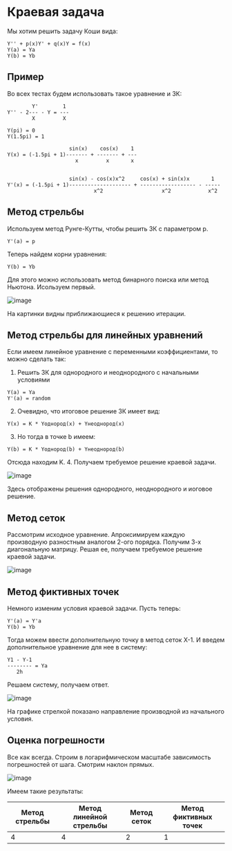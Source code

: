 # Краевая задача

Мы хотим решить задачу Коши вида:
```
Y'' + p(x)Y' + q(x)Y = f(x)
Y(a) = Ya
Y(b) = Yb
```

## Пример

Во всех тестах будем использовать такое уравнение и ЗК:

```
        Y'        1
Y'' - 2--- - Y = --- 
        X         X
        
Y(pi) = 0
Y(1.5pi) = 1

                    sin(x)    cos(x)    1
Y(x) = (-1.5pi + 1)------- + ------- + ---
                      x         x       x


                    sin(x) - cos(x)x^2     cos(x) + sin(x)x       1
Y'(x) = (-1.5pi + 1)-------------------- + ------------------ - -----
                            x^2                   x^2            x^2

```

## Метод стрельбы

Используем метод Рунге-Кутты, чтобы решить ЗК с параметром p.
```
Y'(a) = p
```
Теперь найдем корни уравнения:
```
Y(b) = Yb
```
Для этого можно использовать метод бинарного поиска или метод Ньютона.
Исользуем первый.

![image](https://user-images.githubusercontent.com/25401699/153134723-15f42cc5-1a3a-4372-ac43-31773ce6b75f.png)

На картинки видны приближающиеся к решению итерации.

## Метод стрельбы для линейных уравнений

Если имеем линейное уравнение с переменными коэффициентами, то можно сделать так:

1. Решить ЗК для однородного и неоднородного с начальными условиями
```
Y(a) = Ya
Y'(a) = random
```
2. Очевидно, что итоговое решение ЗК имеет вид:
```
Y(x) = K * Yоднород(x) + Yнеоднород(x)
```
3. Но тогда в точке b имеем:
```
Y(b) = K * Yоднород(b) + Yнеоднород(b)
```
Отсюда находим K.
4. Получаем требуемое решение краевой задачи.

![image](https://user-images.githubusercontent.com/25401699/153135895-b4bbd9e3-2d12-4daa-9122-008614be92a4.png)

Здесь отображены решения однородного, неоднородного и иоговое решение.

## Метод сеток

Рассмотрим исходное уравнение.
Апроксимируем каждую производную разностным аналогом 2-ого порядка.
Получим 3-х диагональную матрицу.
Решая ее, получаем требуемое решение краевой задачи.

![image](https://user-images.githubusercontent.com/25401699/153136210-797c2140-fd40-4eab-b6a5-8ae27f304931.png)

## Метод фиктивных точек

Немного изменим условия краевой задачи. Пусть теперь:

```
Y'(a) = Y'a
Y(b) = Yb
```

Тогда можем ввести дополнительную точку в метод сеток X-1.
И введем дополнительное уравнение для нее в систему:
```
Y1 - Y-1
-------- = Ya
   2h
```
Решаем систему, получаем ответ.

![image](https://user-images.githubusercontent.com/25401699/153136489-d8bd0613-58e5-4c84-ae93-dd1c720c8a2e.png)

На графике стрелкой показано направление производной из начального условия.

## Оценка погрешности

Все как всегда. Строим в логарифмическом масштабе зависимость погрешностей от шага. Смотрим наклон прямых.

![image](https://user-images.githubusercontent.com/25401699/153136628-854f3ff1-1881-4556-9b0a-e84a6b21e9f7.png)

Имеем такие результаты:


|Метод стрельбы|Метод линейной стрельбы|Метод сеток|Метод фиктивных точек|
|--------------|-----------------------|-----------|---------------------|
|4             |4                      |2          |1                    |
